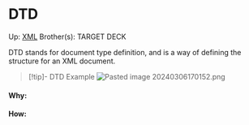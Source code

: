 # DTD

Up: [XML](xml)
Brother(s):
TARGET DECK

DTD stands for document type definition, and is a way of defining the structure for an XML document.

> [!tip]- DTD Example
> ![Pasted image 20240306170152.png](pasted_image_20240306170152.png)  



































#### Why:
#### How:









